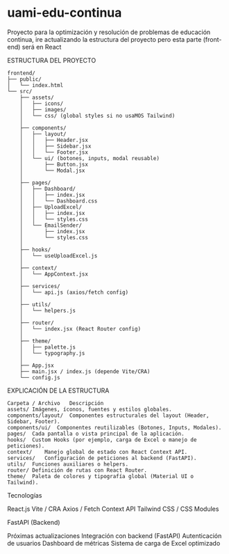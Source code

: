 # uami-edu-continua
Proyecto para la optimización y resolución de problemas de educación continua, ire actualizando la estructura del proyecto pero esta parte (front-end) será en React

ESTRUCTURA DEL PROYECTO
```
frontend/
├── public/
│   └── index.html
└── src/
    ├── assets/
    │   ├── icons/
    │   ├── images/
    │   └── css/ (global styles si no usaMOS Tailwind)
    │
    ├── components/
    │   ├── layout/
    │   │   ├── Header.jsx
    │   │   ├── Sidebar.jsx
    │   │   └── Footer.jsx
    │   └── ui/ (botones, inputs, modal reusable)
    │       ├── Button.jsx
    │       └── Modal.jsx
    │
    ├── pages/
    │   ├── Dashboard/
    │   │   ├── index.jsx
    │   │   └── Dashboard.css
    │   ├── UploadExcel/
    │   │   ├── index.jsx
    │   │   └── styles.css
    │   └── EmailSender/
    │       ├── index.jsx
    │       └── styles.css
    │
    ├── hooks/
    │   └── useUploadExcel.js
    │
    ├── context/
    │   └── AppContext.jsx
    │
    ├── services/
    │   └── api.js (axios/fetch config)
    │
    ├── utils/
    │   └── helpers.js
    │
    ├── router/
    │   └── index.jsx (React Router config)
    │
    ├── theme/
    │   ├── palette.js
    │   └── typography.js
    │
    ├── App.jsx
    ├── main.jsx / index.js (depende Vite/CRA)
    └── config.js
```
EXPLICACIÓN DE LA ESTRUCTURA
```
Carpeta / Archivo	Descripción
assets/	Imágenes, íconos, fuentes y estilos globales.
components/layout/	Componentes estructurales del layout (Header, Sidebar, Footer).
components/ui/	Componentes reutilizables (Botones, Inputs, Modales).
pages/	Cada pantalla o vista principal de la aplicación.
hooks/	Custom Hooks (por ejemplo, carga de Excel o manejo de peticiones).
context/	Manejo global de estado con React Context API.
services/	Configuración de peticiones al backend (FastAPI).
utils/	Funciones auxiliares o helpers.
router/	Definición de rutas con React Router.
theme/	Paleta de colores y tipografía global (Material UI o Tailwind).
```

Tecnologías

React.js
Vite / CRA
Axios / Fetch
Context API
Tailwind CSS / CSS Modules

FastAPI (Backend)

Próximas actualizaciones
Integración con backend (FastAPI)
Autenticación de usuarios
Dashboard de métricas
Sistema de carga de Excel optimizado

